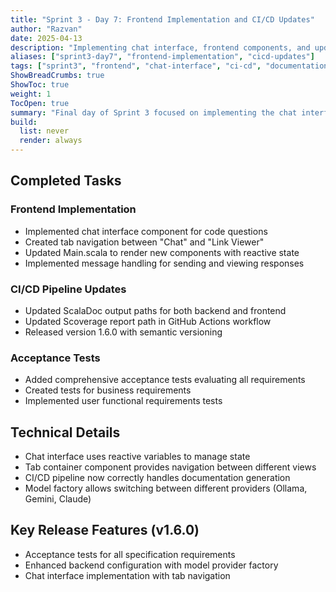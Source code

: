 ```yaml
---
title: "Sprint 3 - Day 7: Frontend Implementation and CI/CD Updates"
author: "Razvan"
date: 2025-04-13
description: "Implementing chat interface, frontend components, and updating CI/CD workflows"
aliases: ["sprint3-day7", "frontend-implementation", "cicd-updates"]
tags: ["sprint3", "frontend", "chat-interface", "ci-cd", "documentation"]
ShowBreadCrumbs: true
ShowToc: true
weight: 1
TocOpen: true
summary: "Final day of Sprint 3 focused on implementing the chat interface, tab navigation, and updating CI/CD workflows for documentation."
build:
  list: never
  render: always
---
```


## Completed Tasks

### Frontend Implementation
- Implemented chat interface component for code questions
- Created tab navigation between "Chat" and "Link Viewer"
- Updated Main.scala to render new components with reactive state
- Implemented message handling for sending and viewing responses

### CI/CD Pipeline Updates
- Updated ScalaDoc output paths for both backend and frontend
- Updated Scoverage report path in GitHub Actions workflow
- Released version 1.6.0 with semantic versioning

### Acceptance Tests
- Added comprehensive acceptance tests evaluating all requirements
- Created tests for business requirements
- Implemented user functional requirements tests

## Technical Details
- Chat interface uses reactive variables to manage state
- Tab container component provides navigation between different views
- CI/CD pipeline now correctly handles documentation generation
- Model factory allows switching between different providers (Ollama, Gemini, Claude)

## Key Release Features (v1.6.0)
- Acceptance tests for all specification requirements
- Enhanced backend configuration with model provider factory
- Chat interface implementation with tab navigation
